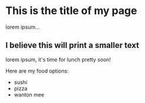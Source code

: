 # This is the title of my page

lorem ipsum...

## I believe this will print a smaller text

lorem ipsum, it's time for lunch pretty soon!

Here are my food options:

* sushi
* pizza
* wanton mee

